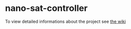 # nano-sat-controller

To view detailed informations about the project see [the wiki](https://github.com/AlbertoCenzato/nano-sat-controller/wiki)